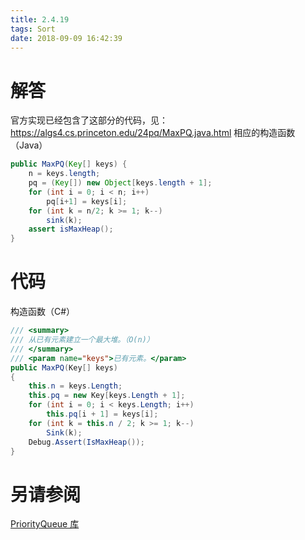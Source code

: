 ```yaml
---
title: 2.4.19
tags: Sort
date: 2018-09-09 16:42:39
---
```


# 解答

官方实现已经包含了这部分的代码，见：https://algs4.cs.princeton.edu/24pq/MaxPQ.java.html
相应的构造函数（Java）

```java
public MaxPQ(Key[] keys) {
    n = keys.length;
    pq = (Key[]) new Object[keys.length + 1];
    for (int i = 0; i < n; i++)
        pq[i+1] = keys[i];
    for (int k = n/2; k >= 1; k--)
        sink(k);
    assert isMaxHeap();
}
```

# 代码

构造函数（C#）

```csharp
/// <summary>
/// 从已有元素建立一个最大堆。（O(n)）
/// </summary>
/// <param name="keys">已有元素。</param>
public MaxPQ(Key[] keys)
{
    this.n = keys.Length;
    this.pq = new Key[keys.Length + 1];
    for (int i = 0; i < keys.Length; i++)
        this.pq[i + 1] = keys[i];
    for (int k = this.n / 2; k >= 1; k--)
        Sink(k);
    Debug.Assert(IsMaxHeap());
}
```

# 另请参阅

[PriorityQueue 库](https://github.com/ikesnowy/Algorithms-4th-Edition-in-Csharp/tree/master/2%20Sorting/2.4/PriorityQueue)
